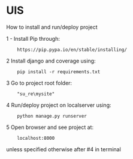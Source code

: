 # UIS 
How to install and run/deploy project

1 - Install Pip through:

        https://pip.pypa.io/en/stable/installing/
2 Install django and coverage using:

        pip install -r requirements.txt
3 Go to project root folder:

        "su_re\mysite"
4 Run/deploy project on localserver using:

        python manage.py runserver
5 Open browser and see project at:

        localhost:8000
unless specified otherwise after #4 in terminal
